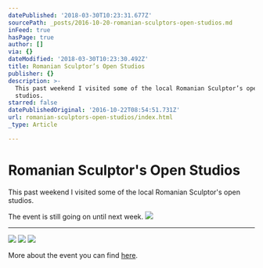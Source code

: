 ```yaml
---
datePublished: '2018-03-30T10:23:31.677Z'
sourcePath: _posts/2016-10-20-romanian-sculptors-open-studios.md
inFeed: true
hasPage: true
author: []
via: {}
dateModified: '2018-03-30T10:23:30.492Z'
title: Romanian Sculptor’s Open Studios
publisher: {}
description: >-
  This past weekend I visited some of the local Romanian Sculptor’s open
  studios.
starred: false
datePublishedOriginal: '2016-10-22T08:54:51.731Z'
url: romanian-sculptors-open-studios/index.html
_type: Article

---
```

# Romanian Sculptor's Open Studios

This past weekend I visited some of the local Romanian Sculptor's open studios.

The event is still going on until next week.
![](https://the-grid-user-content.s3-us-west-2.amazonaws.com/ad41085e-5da7-463d-8fef-7b5b506a0d79.jpg)

---

![](https://the-grid-user-content.s3-us-west-2.amazonaws.com/c4009151-9fe5-4ab4-afb3-d641321f375e.jpg)
![](https://the-grid-user-content.s3-us-west-2.amazonaws.com/f2600e7f-5771-42be-8e42-6cd5d96b826c.jpg)
![](https://the-grid-user-content.s3-us-west-2.amazonaws.com/328ce27d-1eca-43b7-bd26-fd351b8c4c18.jpg)

More about the event you can find [here][0].

[0]: http://arstler.com/ateliere-deschise-de-sculptura
